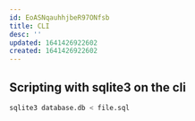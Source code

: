 ```yaml
---
id: EoASNqauhhjbeR97ONfsb
title: CLI
desc: ''
updated: 1641426922602
created: 1641426922602
---
```


## Scripting with sqlite3 on the cli

```bash
sqlite3 database.db < file.sql
```
